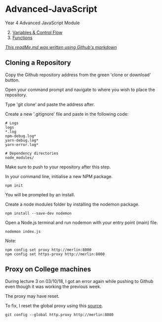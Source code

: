 # Advanced-JavaScript
Year 4 Advanced JavaScript Module

2. [Variables & Control Flow](lectures/L2-26.09.18)
3. [Functions](lectures/L3-03.10.18)

[*This readMe.md was written using Github's markdown*](https://help.github.com/articles/basic-writing-and-formatting-syntax/)

## Cloning a Repository

Copy the Github repository address from the green 'clone or download' button.

Open your command prompt and navigate to where you wish to place the repository.

Type 'git clone' and paste the address after.

Create a new '.gitignore' file and paste in the following code:

```
# Logs
logs
*.log
npm-debug.log*
yarn-debug.log*
yarn-error.log*

# Dependency directories
node_modules/
```

Make sure to push to your repository after this step.

In your command line, initialise a new NPM package.

`npm init`

You will be prompted by an install.

Create a node modules folder by installing the nodemon package.

`npm install --save-dev nodemon`

Open a Node.js terminal and run nodemon with your entry point (main) file.

`nodemon index.js`

Note:

```
npm config set proxy http://merlin:8000
npm config set https-proxy http://merlin:8000
```

## Proxy on College machines

During lecture 3 on 03/10/18, I got an error again while pushing to Github even though it was working the previous week.

The proxy may have reset.

To fix, I reset the global proxy using this [source](https://gist.github.com/evantoli/f8c23a37eb3558ab8765).

`git config --global http.proxy http://merlin:8080`
